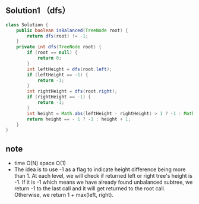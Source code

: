 ## Solution1 （dfs）
``` java
class Solution {
    public boolean isBalanced(TreeNode root) {
        return dfs(root) != -1;
    }
    private int dfs(TreeNode root) {
        if (root == null) {
            return 0;
        }
        int leftHeight = dfs(root.left);
        if (leftHeight == -1) {
            return -1;
        }
        int rightHeight = dfs(root.right);
        if (rightHeight == -1) {
            return -1;
        }
        int height = Math.abs(leftHeight - rightHeight) > 1 ? -1 : Math.max(leftHeight, rightHeight);
        return height == - 1 ? -1 : height + 1;
    }
}
```

## note
* time O(N) space O(1)
* The idea is to use -1 as a flag to indicate height difference being more than 1. At each level, we will check if returned left or right tree's height is -1. If it is -1 which means we have already found unbalanced subtree, we return -1 to the last call and it will get returned to the root call. Otherwise, we return 1 + max(left, right).
